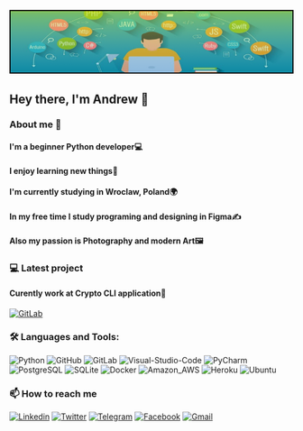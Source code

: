 ![Header](https://github.com/Brainisthekey/Brainisthekey/blob/main/assets/Profile_image.png)

## Hey there, I'm Andrew 👋
### About me 🚀
#### I'm a beginner Python developer💻
#### I enjoy learning new things🧠
#### I'm currently studying in Wroclaw, Poland🌍
#### In my free time I study programing and designing in Figma✍
#### Also my passion is Photography and modern Art🖼️
### 💻 Latest project
#### Curently work at Crypto CLI application💼
[![GitLab](https://img.shields.io/badge/-GitLab-2000b1?&logo=GitLab&)](https://gitlab.com/artso003/crypto-cli)
### 🛠️ Languages and Tools: 
![Python](https://img.shields.io/badge/-Python-090909?style=for-the-badge&logo=python)
![GitHub](https://img.shields.io/badge/-GitHub-090909?style=for-the-badge&logo=Github)
![GitLab](https://img.shields.io/badge/-Gitlab-090909?style=for-the-badge&logo=Gitlab)
![Visual-Studio-Code](https://img.shields.io/badge/-Visual_Studio_Code-090909?style=for-the-badge&logo=Visual-Studio-Code&logoColor=007ACC)
![PyCharm](https://img.shields.io/badge/-PyCharm-090909?style=for-the-badge&logo=PyCharm&logoColor=2A9D8F)
![PostgreSQL](https://img.shields.io/badge/-PostgreSQL-090909?style=for-the-badge&logo=postgreSQL&logoColor=219EBC)
![SQLite](https://img.shields.io/badge/-SQLite-090909?style=for-the-badge&logo=SQLite&logoColor=8ECAE6)
![Docker](https://img.shields.io/badge/-Docker-090909?style=for-the-badge&logo=Docker)
![Amazon_AWS](https://img.shields.io/badge/-Amazon_AWS-090909?style=for-the-badge&logo=Amazon-AWS)
![Heroku](https://img.shields.io/badge/-Heroku-090909?style=for-the-badge&logo=Heroku&logoColor=7209B7)
![Ubuntu](https://img.shields.io/badge/-Ubuntu-090909?style=for-the-badge&logo=Ubuntu)

### 📫  How to reach me
[![Linkedin](https://img.shields.io/badge/-Linkedin-090909?style=for-the-badge&logo=Linkedin)](https://www.linkedin.com/in/andrii-alieksieiev-62a8b7212/)
[![Twitter](https://img.shields.io/badge/-Twitter-090909?style=for-the-badge&logo=Twitter)](https://twitter.com/Brain_keyy)
[![Telegram](https://img.shields.io/badge/-Telegram-090909?style=for-the-badge&logo=Telegram)](https://t.me/ne_budi_meniya)
[![Facebook](https://img.shields.io/badge/-Facebook-090909?style=for-the-badge&logo=Facebook)](https://www.facebook.com/AndriiSpaycee)
[![Gmail](https://img.shields.io/badge/-Gmail-090909?style=for-the-badge&logo=Gmail)](mailto:andriialieksieiev@gmail.com)


